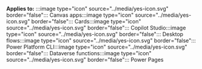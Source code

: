 
**Applies to:** :::image type="icon" source="../media/yes-icon.svg" border="false"::: Canvas apps:::image type="icon" source="../media/yes-icon.svg" border="false"::: Cards:::image type="icon" source="../media/yes-icon.svg" border="false"::: Copilot Studio:::image type="icon" source="../media/yes-icon.svg" border="false"::: Desktop flows:::image type="icon" source="../media/yes-icon.svg" border="false"::: Power Platform CLI:::image type="icon" source="../media/yes-icon.svg" border="false"::: Dataverse functions:::image type="icon" source="../media/yes-icon.svg" border="false"::: Power Pages
